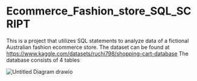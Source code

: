 # Ecommerce_Fashion_store_SQL_SCRIPT
This is a project that utilizes SQL statements to analyze data of a fictional Australian fashion ecommerce store. The dataset can be found at https://www.kaggle.com/datasets/ruchi798/shopping-cart-database 
The database consists of 4 tables 


![Untitled Diagram drawio](https://github.com/jimmykarago/Ecommerce_Fashion_store_SQL_SCRIPT/assets/84075679/0ae93a03-e9f9-4538-bce9-51004e71ef54)
